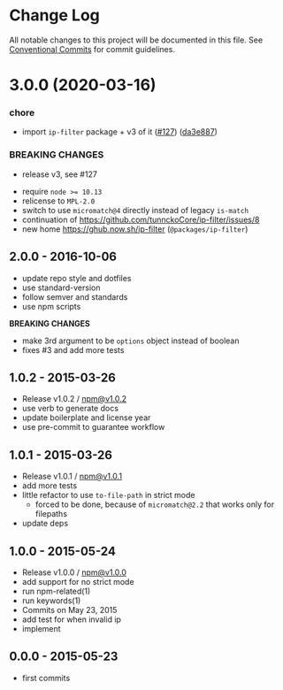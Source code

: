 # Change Log

All notable changes to this project will be documented in this file.
See [Conventional Commits](https://conventionalcommits.org) for commit guidelines.

# 3.0.0 (2020-03-16)


### chore

* import `ip-filter` package + v3 of it ([#127](https://github.com/tunnckoCore/opensource/issues/127)) ([da3e887](https://github.com/tunnckoCore/opensource/commit/da3e887af6242ab4180d985cad69f506463baf21))


### BREAKING CHANGES

* release v3, see #127 

- require `node >= 10.13`
- relicense to `MPL-2.0`
- switch to use `micromatch@4` directly instead of legacy `is-match`
- continuation of https://github.com/tunnckoCore/ip-filter/issues/8
- new home https://ghub.now.sh/ip-filter (`@packages/ip-filter`)







## 2.0.0 - 2016-10-06

- update repo style and dotfiles
- use standard-version
- follow semver and standards
- use npm scripts

**BREAKING CHANGES**

- make 3rd argument to be `options` object instead of boolean
- fixes #3 and add more tests

## 1.0.2 - 2015-03-26
- Release v1.0.2 / npm@v1.0.2
- use verb to generate docs
- update boilerplate and license year
- use pre-commit to guarantee workflow

## 1.0.1 - 2015-03-26
- Release v1.0.1 / npm@v1.0.1
- add more tests
- little refactor to use `to-file-path` in strict mode
  + forced to be done, because of `micromatch@2.2` that works only for filepaths
- update deps

## 1.0.0 - 2015-05-24
- Release v1.0.0 / npm@v1.0.0
- add support for no strict mode
- run npm-related(1)
- run keywords(1)
- Commits on May 23, 2015
- add test for when invalid ip
- implement

## 0.0.0 - 2015-05-23
- first commits
